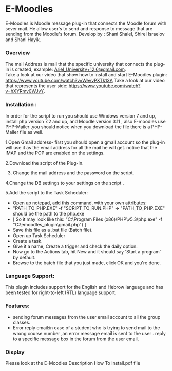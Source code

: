 # E-Moodles
E-Moodles is Moodle message plug-in that connects the Moodle forum with sever mail. He allow user's to send and response to message that are sending from the Moodle's forum.
Develop by : Shani Shalel, Shirel Israelov and Shani Hayik.

### Overview  
The mail Address is mail that the specific university that connects the plug-in is created,
example: Ariel_University+12.6@gmail.com.   
Take a look at our video that show how to install and start E-Moodles plugin: https://www.youtube.com/watch?v=WevvPXTk13A 
Take a look at our video that represents the user side: https://www.youtube.com/watch?v=hXYRmv0WJvY.

### Installation :

In order for the script to run you should use Windows version 7 and up, install php version 7.2 and up, and Moodle version 3.11 , also E-moodles use PHP-Mailer ,you should notice when you download the file there is a PHP-Mailer file as well.


1.Open Gmail address- first you should open a gmail account so the plug-in will use it as the email address for all the mail he will get. 
    notice that the IMAP and the POP are enabled on the settings.

2.Download the script of the Plug-In. 
  
3. Change the mail address and the password on the script.
  
4.Change the DB settings to your settings on the script .
  
5.Add the script to the Task Scheduler: 
* Open up notepad, add this command, with your own attributes:
* "PATH_TO_PHP.EXE" -f "SCRIPT_TO_RUN.PHP" -> "PATH_TO_PHP.EXE" should be the path to the php.exe
* [ So it may look like this: "C:\Program Files (x86)\PHP\v5.3\php.exe" -f "C:\emoodles_plugin\gmail.php") ]
* Save this file as a .bat file (Batch file).
* Open up Task Scheduler 
* Create a task.
* Give it a name, Create a trigger and check the daily option.
* Now go to the Actions tab, hit New and it should say 'Start a program' by default.
* Browse to the batch file that you just made, click OK and you're done.

### Language Support:
This plugin includes support for the English and Hebrow language and has been tested for right-to-left (RTL) language support. 

### Features:
* sending forum messages from the user email account to all the group classes.
* Error reply email:in case of a student who is trying to send mail to the wrong course number ,an error message email is sent to the user .
  reply to a specific message box in the forum from the user email.


### Display
Please look at the E-Moodles Description How To Install.pdf file 


  
  
